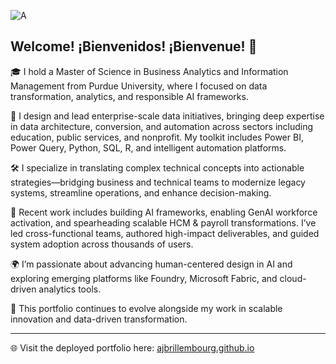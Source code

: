 ![A](https://github.com/ajbrillembourg/ajbrillembourg.github.io/blob/01ba7d41210f0cb0cc076911a85226bcc869ddc6/images/ABC_LinkedinBanner.png)

## Welcome! ¡Bienvenidos! ¡Bienvenue! :wave:

🎓 I hold a Master of Science in Business Analytics and Information Management from Purdue University, where I focused on data transformation, analytics, and responsible AI frameworks.

🧠 I design and lead enterprise-scale data initiatives, bringing deep expertise in data architecture, conversion, and automation across sectors including education, public services, and nonprofit. My toolkit includes Power BI, Power Query, Python, SQL, R, and intelligent automation platforms.

🛠️ I specialize in translating complex technical concepts into actionable strategies—bridging business and technical teams to modernize legacy systems, streamline operations, and enhance decision-making.

🚀 Recent work includes building AI frameworks, enabling GenAI workforce activation, and spearheading scalable HCM & payroll transformations. I’ve led cross-functional teams, authored high-impact deliverables, and guided system adoption across thousands of users.

🌍 I’m passionate about advancing human-centered design in AI and exploring emerging platforms like Foundry, Microsoft Fabric, and cloud-driven analytics tools.

🧭 This portfolio continues to evolve alongside my work in scalable innovation and data-driven transformation.

---

🌐 Visit the deployed portfolio here: [ajbrillembourg.github.io](https://ajbrillembourg.github.io)